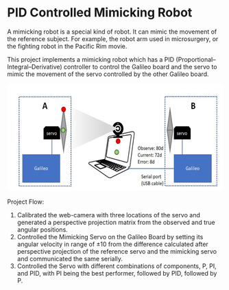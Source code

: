 # PID Controlled Mimicking Robot

A mimicking robot is a special kind of robot. It can mimic the movement of the reference subject. For example, the robot arm used in microsurgery, or the fighting robot in the Pacific Rim movie.

This project implements a mimicking robot which has a PID (Proportional–Integral–Derivative) controller to control the Galileo board and the servo to mimic the movement of the servo controlled by the other Galileo board.

<img src="scene.png" width=800 height=250 >
<br/>

Project Flow:

1. Calibrated the web-camera with three locations of the servo and generated a perspective projection matrix from the observed and true angular positions.
2. Controlled the Mimicking Servo on the Galileo Board by setting its angular velocity in range of ±10 from the difference calculated after perspective projection of the reference servo and the mimicking servo and communicated the same serially.
3. Controlled the Servo with different combinations of components, P, PI, and PID, with PI being the best performer, followed by PID, followed by P.
